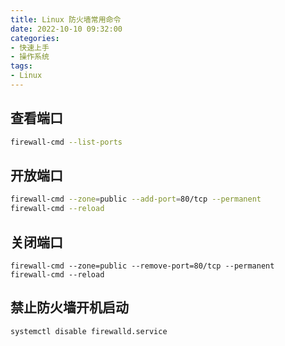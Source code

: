 ```yaml
---
title: Linux 防火墙常用命令
date: 2022-10-10 09:32:00
categories:
- 快速上手
- 操作系统
tags:
- Linux
---
```


## 查看端口

```bash
firewall-cmd --list-ports
```

## 开放端口

```bash
firewall-cmd --zone=public --add-port=80/tcp --permanent
firewall-cmd --reload
```

## 关闭端口

```bsah
firewall-cmd --zone=public --remove-port=80/tcp --permanent
firewall-cmd --reload
```

## 禁止防火墙开机启动

```bash
systemctl disable firewalld.service
```
